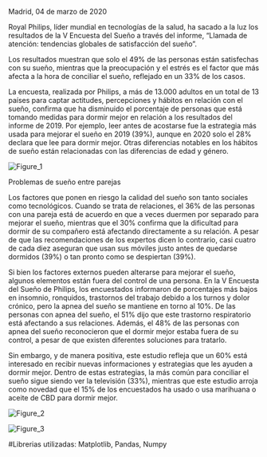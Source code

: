 Madrid, 04 de marzo de 2020

Royal Philips, líder mundial en tecnologías de la salud, ha sacado a la luz los resultados de la V Encuesta del Sueño a través del informe, 
“Llamada de atención: tendencias globales de satisfacción del sueño”. 

Los resultados muestran que solo el 49% de las personas están satisfechas con su sueño, mientras que la preocupación y el estrés es el 
factor que más afecta a la hora de conciliar el sueño, reflejado en un 33% de los casos.

La encuesta, realizada por Philips, a más de 13.000 adultos en un total de 13 países para captar actitudes, percepciones y hábitos en
relación con el sueño, confirma que ha disminuido el porcentaje de personas que está tomando medidas para dormir mejor en relación a los
resultados del informe de 2019. Por ejemplo, leer antes de acostarse fue la estrategia más usada para mejorar el sueño en 2019 (39%), 
aunque en 2020 solo el 28% declara que lee para dormir mejor. Otras diferencias notables en los hábitos de sueño están relacionadas con 
las diferencias de edad y género.


![Figure_1](https://github.com/user-attachments/assets/5709831b-eaff-4c5a-8f8c-a5593c9df8fe)

 

Problemas de sueño entre parejas

Los factores que ponen en riesgo la calidad del sueño son tanto sociales como tecnológicos. Cuando se trata de relaciones, el 36% 
de las personas con una pareja está de acuerdo en que a veces duermen por separado para mejorar el sueño, mientras que el 30% confirma
que la dificultad para dormir de su compañero está afectando directamente a su relación. A pesar de que las recomendaciones de los 
expertos dicen lo contrario, casi cuatro de cada diez aseguran que usan sus móviles justo antes de quedarse dormidos (39%) o tan pronto 
como se despiertan (39%). 

Si bien los factores externos pueden alterarse para mejorar el sueño, algunos elementos están fuera del control de una persona. 
En la V Encuesta del Sueño de Philips, los encuestados informaron de porcentajes más bajos en insomnio, ronquidos, trastornos del 
trabajo debido a los turnos y dolor crónico, pero la apnea del sueño se mantiene en torno al 10%.  De las personas con apnea del sueño, 
el 51% dijo que este trastorno respiratorio está afectando a sus relaciones. Además, el 48% de las personas con apnea del sueño reconocieron 
que el dormir mejor estaba fuera de su control, a pesar de que existen diferentes soluciones para tratarlo.

Sin embargo, y de manera positiva, este estudio refleja que un 60% está interesado en recibir nuevas informaciones y estrategias que les 
ayuden a dormir mejor. Dentro de estas estrategias, la más común para conciliar el sueño sigue siendo ver la televisión (33%), mientras que 
este estudio arroja como novedad que el 15% de los encuestados ha usado o usa marihuana o aceite de CBD para dormir mejor.


![Figure_2](https://github.com/user-attachments/assets/f1756d45-028f-4b27-b61f-5358ecf94b48)



![Figure_3](https://github.com/user-attachments/assets/6c7ffadd-f193-4ee2-9436-e101a3863350)



#Librerias utilizadas: Matplotlib, Pandas, Numpy
